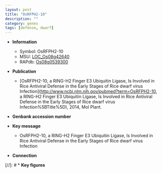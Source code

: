 ```yaml
---
layout: post
title: "OsRFPH2-10"
description: ""
category: genes
tags: [defense, dwarf]
---
```


* **Information**  
    + Symbol: OsRFPH2-10  
    + MSU: [LOC_Os08g42640](http://rice.uga.edu/cgi-bin/ORF_infopage.cgi?orf=LOC_Os08g42640)  
    + RAPdb: [Os08g0539300](http://rapdb.dna.affrc.go.jp/viewer/gbrowse_details/irgsp1?name=Os08g0539300)  

* **Publication**  
    + [OsRFPH2-10, a RING-H2 Finger E3 Ubiquitin Ligase, Is Involved in Rice Antiviral Defense in the Early Stages of Rice dwarf virus Infection](http://www.ncbi.nlm.nih.gov/pubmed?term=OsRFPH2-10, a RING-H2 Finger E3 Ubiquitin Ligase, Is Involved in Rice Antiviral Defense in the Early Stages of Rice dwarf virus Infection%5BTitle%5D), 2014, Mol Plant.

* **Genbank accession number**  

* **Key message**  
    + OsRFPH2-10, a RING-H2 Finger E3 Ubiquitin Ligase, Is Involved in Rice Antiviral Defense in the Early Stages of Rice dwarf virus Infection

* **Connection**  

[//]: # * **Key figures**  


